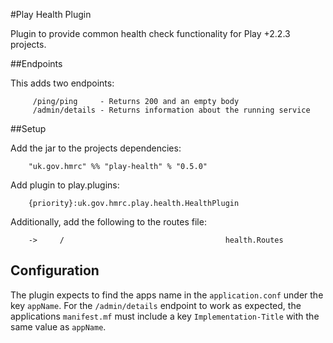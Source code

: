 #Play Health Plugin

Plugin to provide common health check functionality for Play +2.2.3 projects.

##Endpoints

This adds two endpoints:

```
     /ping/ping     - Returns 200 and an empty body
	 /admin/details - Returns information about the running service
```

##Setup

Add the jar to the projects dependencies:

```
    "uk.gov.hmrc" %% "play-health" % "0.5.0"
```

Add plugin to play.plugins:

```
    {priority}:uk.gov.hmrc.play.health.HealthPlugin
```

Additionally, add the following to the routes file:

```
    ->     /                                    health.Routes
```

## Configuration

The plugin expects to find the apps name in the `application.conf` under the key `appName`.
For the `/admin/details` endpoint to work as expected, the applications `manifest.mf` must include a key `Implementation-Title` with the same value as `appName`.
